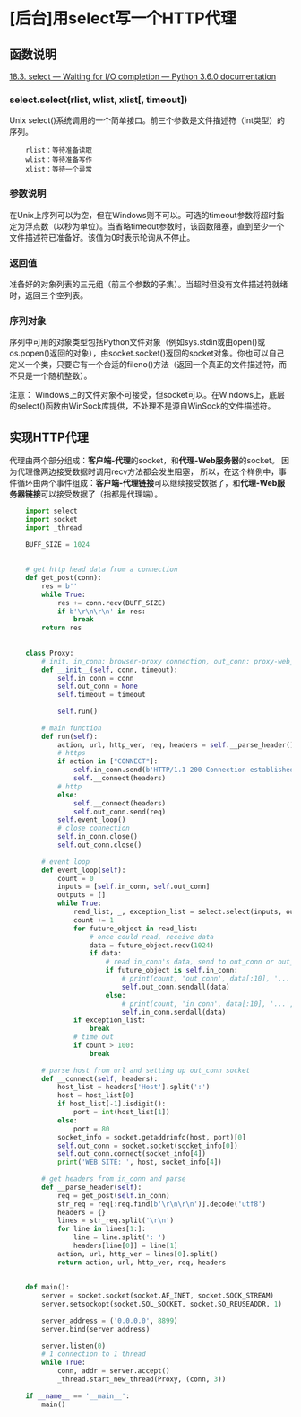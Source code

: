 # [后台]用select写一个HTTP代理




## 函数说明

<a href="https://docs.python.org/3/library/select.html">18.3. select — Waiting for I/O completion — Python 3.6.0 documentation</a>

### select.select(rlist, wlist, xlist[, timeout])
Unix select()系统调用的一个简单接口。前三个参数是文件描述符（int类型）的序列。
```
    rlist：等待准备读取
    wlist：等待准备写作
    xlist：等待一个异常
```
### 参数说明
在Unix上序列可以为空，但在Windows则不可以。可选的timeout参数将超时指定为浮点数（以秒为单位）。当省略timeout参数时，该函数阻塞，直到至少一个文件描述符已准备好。该值为0时表示轮询从不停止。

### 返回值
准备好的对象列表的三元组（前三个参数的子集）。当超时但没有文件描述符就绪时，返回三个空列表。

### 序列对象
序列中可用的对象类型包括Python文件对象（例如sys.stdin或由open()或os.popen()返回的对象），由socket.socket()返回的socket对象。你也可以自己定义一个类，只要它有一个合适的fileno()方法（返回一个真正的文件描述符，而不只是一个随机整数）。

注意：
Windows上的文件对象不可接受，但socket可以。在Windows上，底层的select()函数由WinSock库提供，不处理不是源自WinSock的文件描述符。

## 实现HTTP代理

代理由两个部分组成：**客户端-代理**的socket，和**代理-Web服务器**的socket。
因为代理像两边接受数据时调用recv方法都会发生阻塞，
所以，在这个样例中，事件循环由两个事件组成：**客户端-代理链接**可以继续接受数据了，和**代理-Web服务器链接**可以接受数据了（指都是代理端）。


```python
    import select
    import socket
    import _thread
    
    BUFF_SIZE = 1024
    
    
    # get http head data from a connection
    def get_post(conn):
        res = b''
        while True:
            res += conn.recv(BUFF_SIZE)
            if b'\r\n\r\n' in res:
                break
        return res
    
    
    class Proxy:
        # init. in_conn: browser-proxy connection, out_conn: proxy-web_server connection
        def __init__(self, conn, timeout):
            self.in_conn = conn
            self.out_conn = None
            self.timeout = timeout
    
            self.run()
    
        # main function
        def run(self):
            action, url, http_ver, req, headers = self.__parse_header()
            # https
            if action in ["CONNECT"]:
                self.in_conn.send(b'HTTP/1.1 200 Connection established\r\nProxy-agent: God Proxy\r\n\r\n')
                self.__connect(headers)
            # http
            else:
                self.__connect(headers)
                self.out_conn.send(req)
            self.event_loop()
            # close connection
            self.in_conn.close()
            self.out_conn.close()
    
        # event loop
        def event_loop(self):
            count = 0
            inputs = [self.in_conn, self.out_conn]
            outputs = []
            while True:
                read_list, _, exception_list = select.select(inputs, outputs, inputs, self.timeout)
                count += 1
                for future_object in read_list:
                    # once could read, receive data
                    data = future_object.recv(1024)
                    if data:
                        # read in_conn's data, send to out_conn or out_conn to in_conn
                        if future_object is self.in_conn:
                            # print(count, 'out conn', data[:10], '...', data[-10:])
                            self.out_conn.sendall(data)
                        else:
                            # print(count, 'in conn', data[:10], '...', data[-10:])
                            self.in_conn.sendall(data)
                if exception_list:
                    break
                # time out
                if count > 100:
                    break
    
        # parse host from url and setting up out_conn socket
        def __connect(self, headers):
            host_list = headers['Host'].split(':')
            host = host_list[0]
            if host_list[-1].isdigit():
                port = int(host_list[1])
            else:
                port = 80
            socket_info = socket.getaddrinfo(host, port)[0]
            self.out_conn = socket.socket(socket_info[0])
            self.out_conn.connect(socket_info[4])
            print('WEB SITE: ', host, socket_info[4])
    
        # get headers from in_conn and parse
        def __parse_header(self):
            req = get_post(self.in_conn)
            str_req = req[:req.find(b'\r\n\r\n')].decode('utf8')
            headers = {}
            lines = str_req.split('\r\n')
            for line in lines[1:]:
                line = line.split(': ')
                headers[line[0]] = line[1]
            action, url, http_ver = lines[0].split()
            return action, url, http_ver, req, headers
    
    
    def main():
        server = socket.socket(socket.AF_INET, socket.SOCK_STREAM)
        server.setsockopt(socket.SOL_SOCKET, socket.SO_REUSEADDR, 1)
    
        server_address = ('0.0.0.0', 8899)
        server.bind(server_address)
    
        server.listen(0)
        # 1 connection to 1 thread
        while True:
            conn, addr = server.accept()
            _thread.start_new_thread(Proxy, (conn, 3))
    
    if __name__ == '__main__':
        main()

```


